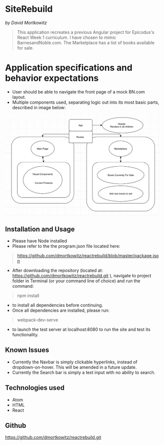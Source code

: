 
# SiteRebuild

_by David Mortkowitz_

> This application recreates a previous Angular project for Epicodus's React Week 1 curriculum. I have chosen to mimic BarnesandNoble.com.
> The Marketplace has a list of books available for sale. 

# Application specifications and behavior expectations

* User should be able to navigate the front page of a mock BN.com layout.
* Multiple components used, separating logic out into its most basic parts, described in image below: 

![alt site-sketch](./ReactIndDiagram.jpeg)


## Installation and Usage

* Please have Node installed
* Please refer to the the program.json file located here:

> https://github.com/dmortkowitz/reactrebuild/blob/master/package.json

* After downloading the repository (located at: https://github.com/dmortkowitz/reactrebuild.git ), navigate to project folder in Terminal (or your command line of choice) and run the command:

> npm install

* to install all dependencies before continuing.
* Once all dependencies are installed, please run:

> webpack-dev-serve

* to launch the test server at localhost:8080 to run the site and test its functionality.

## Known Issues

* Currently the Navbar is simply clickable hyperlinks, instead of dropdown-on-hover. This will be amended in a future update. 
* Currently the Search bar is simply a text input with no ability to search. 


## Technologies used

* Atom
* HTML
* React

## Github

https://github.com/dmortkowitz/reactrebuild.git


